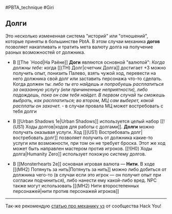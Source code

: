 #PBTA_technique #Giri 
## Долги
Это несколько измененная система "историй" или "отношений", которые приняты в большинстве PbtA. 
В этом случаи механика **догов** позволяет накапливать и тратить мета валюту долга на получение разных возможностей от должника.

- В [[The `Hood|На Раёне]] **Доги** являются основной "валютой": 
  *Когда должны тебе:* когда [[(TH) Долг|cчетчик Долга]] достигает +3 можно получить опыт, понизить Палево, взять чужой ход, перевести на него должника свой долг или заставить персонажа что-то сделать.
  Когда должен ты: *либо ты его найдешь и&nbsp;попробуешь расплатиться за&nbsp;оказанную услугу (или причиненные неприятности), либо подождешь, пока он сам тебя найдет. В&nbsp;первом случай ты сможешь выбрать, как расплатиться; во&nbsp;втором, МЦ сам выберет, какой расплаты он захочет.* - в случаи провала МЦ может востребовать с тебя долги

- В [[Urban Shadows 1e|Urban Shadows]] используется целый набор [[!(US1) Ходы долгов|ходов для работы с долгами]]. **Долги** можно получать оказывая услуги. Ход [[(US1) Востребовать долг|востребовать долг]] позволяет получить от должника какие-то услуги или возможности, при том он не требует броска. Этот же ход может быть направлен мастером против игроков.
  [[!(H0) Ходы долга|Humanity Zero]] использует похожую систему долгов.

- В [[Monsterhearts 2e]] основная игровая валюта — **Нити**. В ходе [[(MH2) Потянуть за нить|Потянуть за нить]] можно либо добиться от должника чего-то (в случаи если это игрок — он получит опыт при согласии подчиниться), либо нанести ему какой-либо вред. NPC также могут использовать [[(MH2) Нити второстепенных персонажей|нити против персонажей игроков]]

---

Так-же рекомендую [статью про механику уз](https://vk.com/@-214463944-o-bednyh-uzah-zamolvite-slovo) от сообщества Hack You!

